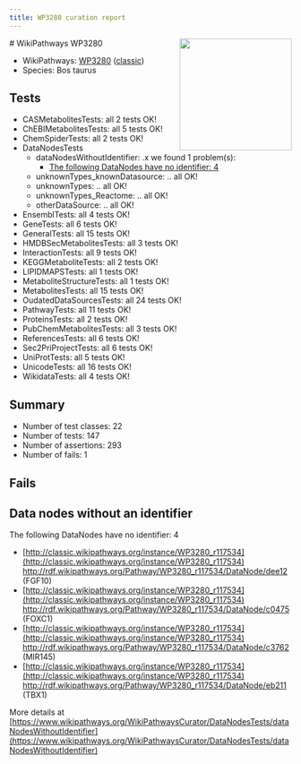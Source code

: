 ```yaml
---
title: WP3280 curation report
---
```


<img style="float: right; width: 200px" src="https://upload.wikimedia.org/wikipedia/commons/thumb/8/83/Wplogo_with_text_500.png/640px-Wplogo_with_text_500.png" />
# WikiPathways WP3280

* WikiPathways: [WP3280](https://wikipathways.org/pathways/WP3280) ([classic](https://classic.wikipathways.org/instance/WP3280))
* Species: Bos taurus
## Tests
* CASMetabolitesTests: all 2 tests OK!
* ChEBIMetabolitesTests: all 5 tests OK!
* ChemSpiderTests: all 2 tests OK!
* DataNodesTests
    * dataNodesWithoutIdentifier: .x we found 1 problem(s):
        * [The following DataNodes have no identifier: 4](#d2d32fa3)
    * unknownTypes_knownDatasource: .. all OK!
    * unknownTypes: .. all OK!
    * unknownTypes_Reactome: .. all OK!
    * otherDataSource: .. all OK!
* EnsemblTests: all 4 tests OK!
* GeneTests: all 6 tests OK!
* GeneralTests: all 15 tests OK!
* HMDBSecMetabolitesTests: all 3 tests OK!
* InteractionTests: all 9 tests OK!
* KEGGMetaboliteTests: all 2 tests OK!
* LIPIDMAPSTests: all 1 tests OK!
* MetaboliteStructureTests: all 1 tests OK!
* MetabolitesTests: all 15 tests OK!
* OudatedDataSourcesTests: all 24 tests OK!
* PathwayTests: all 11 tests OK!
* ProteinsTests: all 2 tests OK!
* PubChemMetabolitesTests: all 3 tests OK!
* ReferencesTests: all 6 tests OK!
* Sec2PriProjectTests: all 6 tests OK!
* UniProtTests: all 5 tests OK!
* UnicodeTests: all 16 tests OK!
* WikidataTests: all 4 tests OK!


## Summary

* Number of test classes: 22
* Number of tests: 147
* Number of assertions: 293
* Number of fails: 1

## Fails

<a name="d2d32fa3" />

## Data nodes without an identifier

The following DataNodes have no identifier: 4

* [http://classic.wikipathways.org/instance/WP3280_r117534](http://classic.wikipathways.org/instance/WP3280_r117534) http://rdf.wikipathways.org/Pathway/WP3280_r117534/DataNode/dee12 (FGF10)
* [http://classic.wikipathways.org/instance/WP3280_r117534](http://classic.wikipathways.org/instance/WP3280_r117534) http://rdf.wikipathways.org/Pathway/WP3280_r117534/DataNode/c0475 (FOXC1)
* [http://classic.wikipathways.org/instance/WP3280_r117534](http://classic.wikipathways.org/instance/WP3280_r117534) http://rdf.wikipathways.org/Pathway/WP3280_r117534/DataNode/c3762 (MIR145)
* [http://classic.wikipathways.org/instance/WP3280_r117534](http://classic.wikipathways.org/instance/WP3280_r117534) http://rdf.wikipathways.org/Pathway/WP3280_r117534/DataNode/eb211 (TBX1)


More details at [https://www.wikipathways.org/WikiPathwaysCurator/DataNodesTests/dataNodesWithoutIdentifier](https://www.wikipathways.org/WikiPathwaysCurator/DataNodesTests/dataNodesWithoutIdentifier)

